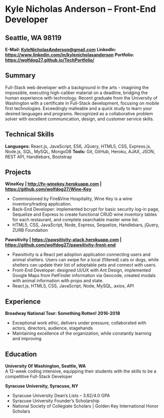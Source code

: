 # Kyle Nicholas Anderson &ndash; Front-End Developer
## Seattle, WA 98119 
**E-Mail: KyleNicholasAnderson@gmail.com**
**LinkedIn: https://www.linkedin.com/in/kylenicholasanderson**
**Portfolio: https://wolfdog27.github.io/TechPortfolio/**


## Summary
Full-Stack web developer with a background in the arts - imagining the impossible, executing high-caliber material
on a deadline, bridging the human experience with technology. Recent graduate from the University of Washington
with a certificate in Full-Stack development, focusing on mobile first technologies. Exceedingly malleable and a
quick study to learn your desired languages and programs. Recognized as a collaborative problem solver with
excellent communication, design, and customer service skills.

## Technical Skills
**Languages:** React.js, JavaScript, ES6, JQuery, HTML5, CSS, Express.js, Node.js, SQL, MySQL, MongoDB
**Tools:** Git, GitHub, Heroku, AJAX, JSON, REST API, Handlebars, Bootstrap


## Projects
**WineKey | http://fv-winekey.herokuapp.com | https://github.com/wolfdog27/Wine-Key**
- Commissioned by Fire&Vine Hospitality, Wine Key is a wine inventory/trading application.
- Back-End Developer: implemented bcrypt for basic security log-in page, Sequelize and Express to create
functional CRUD wine inventory tables for each restaurant, and complete searchable master wine list.
- HTML5, CSS, JavaScript, Node, Express, Sequelize, Handlebars, jQuery, ZURB Foundation


**Pawsitivity | https://pawsitivity-atack.herokuapp.com | https://github.com/wolfdog27/pawsitivity-front-end**
- Pawsitivity is a React pet adoption application connecting users and animal shelters. Users can swipe for a
local (filtered) cats or dogs, while shelters can update their list of adoptable pets and connect with users.
- Front-End Developer: designed UI/UX with Ant Design, implemented Google Maps from PetFinder
information via Geocode, created modals with animal information with props and state.
- React.js, HTML5, CSS, JavaScript, Node, MySQL, axios, API


## Experience
**Broadway National Tour: Something Rotten! 2016-2018**
- Exceptional work ethic, delivers under pressure, collaborated with actors, directors, audience, stagehands
- Maintaining excellence of the organization, while constantly learning and improving


## Education
**University Of Washington, Seattle, WA**  
A 12-week coding intensive, equipping their students with the skills to be a competitive Full-Stack Developer

**Syracuse University, Syracuse, NY**  
- Syracuse University Dean’s Lists – 3.62/4.0 GPA
- Syracuse University Founder’s Scholarship
- National Society of Collegiate Scholars | Golden Key International Honor Scholars
